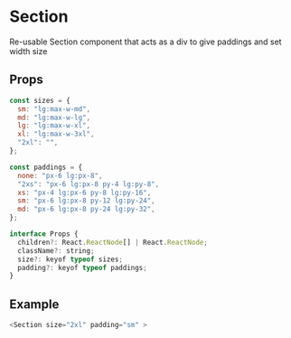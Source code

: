 # Section

Re-usable Section component that acts as a div to give paddings and set width size

## Props

```js
const sizes = {
  sm: "lg:max-w-md",
  md: "lg:max-w-lg",
  lg: "lg:max-w-xl",
  xl: "lg:max-w-3xl",
  "2xl": "",
};

const paddings = {
  none: "px-6 lg:px-8",
  "2xs": "px-6 lg:px-8 py-4 lg:py-8",
  xs: "px-4 lg:px-6 py-8 lg:py-16",
  sm: "px-6 lg:px-8 py-12 lg:py-24",
  md: "px-6 lg:px-8 py-24 lg:py-32",
};

interface Props {
  children?: React.ReactNode[] | React.ReactNode;
  className?: string;
  size?: keyof typeof sizes;
  padding?: keyof typeof paddings;
}
```

## Example

```js
<Section size="2xl" padding="sm" >
```
